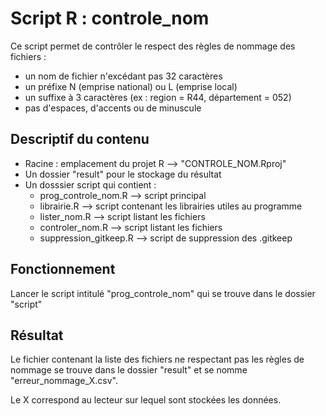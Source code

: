 # Script R : controle_nom

Ce script permet de contrôler le respect des règles de nommage des fichiers :
  * un nom de fichier n'excédant pas 32 caractères
  * un préfixe N (emprise national) ou L (emprise local)
  * un suffixe à 3 caractères (ex : region = R44, département = 052)
  * pas d'espaces, d'accents ou de minuscule

## Descriptif du contenu

* Racine : emplacement du projet R --> "CONTROLE_NOM.Rproj"
* Un dossier "result" pour le stockage du résultat
* Un dosssier script qui contient :
  * prog_controle_nom.R --> script principal
  * librairie.R --> script contenant les librairies utiles au programme
  * lister_nom.R --> script listant les fichiers
  * controler_nom.R --> script listant les fichiers
  * suppression_gitkeep.R --> script de suppression des .gitkeep

## Fonctionnement

Lancer le script intitulé "prog_controle_nom" qui se trouve dans le dossier "script"

## Résultat

Le fichier contenant la liste des fichiers ne respectant pas les règles de nommage se trouve dans le dossier "result" et se nomme "erreur_nommage_X.csv".

Le X correspond au lecteur sur lequel sont stockées les données.


